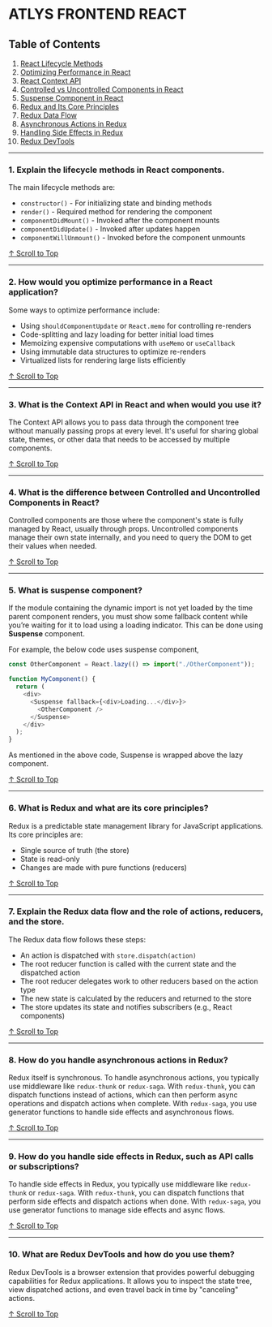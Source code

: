 # ATLYS FRONTEND REACT

## Table of Contents

1. [React Lifecycle Methods](#1-explain-the-lifecycle-methods-in-react-components)
2. [Optimizing Performance in React](#2-how-would-you-optimize-performance-in-a-react-application)
3. [React Context API](#3-what-is-the-context-api-in-react-and-when-would-you-use-it)
4. [Controlled vs Uncontrolled Components in React](#4-what-is-the-difference-between-controlled-and-uncontrolled-components-in-react)
5. [Suspense Component in React](#5-what-is-suspense-component)
6. [Redux and Its Core Principles](#6-what-is-redux-and-what-are-its-core-principles)
7. [Redux Data Flow](#7-explain-the-redux-data-flow-and-the-role-of-actions-reducers-and-the-store)
8. [Asynchronous Actions in Redux](#8-how-do-you-handle-asynchronous-actions-in-redux)
9. [Handling Side Effects in Redux](#9-how-do-you-handle-side-effects-in-redux-such-as-api-calls-or-subscriptions)
10. [Redux DevTools](#10-what-are-redux-devtools-and-how-do-you-use-them)

---

### 1. Explain the lifecycle methods in React components.

The main lifecycle methods are:

- `constructor()` - For initializing state and binding methods
- `render()` - Required method for rendering the component
- `componentDidMount()` - Invoked after the component mounts
- `componentDidUpdate()` - Invoked after updates happen
- `componentWillUnmount()` - Invoked before the component unmounts

[↑ Scroll to Top](#interview-questions-guide)

---

### 2. How would you optimize performance in a React application?

Some ways to optimize performance include:

- Using `shouldComponentUpdate` or `React.memo` for controlling re-renders
- Code-splitting and lazy loading for better initial load times
- Memoizing expensive computations with `useMemo` or `useCallback`
- Using immutable data structures to optimize re-renders
- Virtualized lists for rendering large lists efficiently

[↑ Scroll to Top](#interview-questions-guide)

---

### 3. What is the Context API in React and when would you use it?

The Context API allows you to pass data through the component tree without manually passing props at every level. It's useful for sharing global state, themes, or other data that needs to be accessed by multiple components.

[↑ Scroll to Top](#interview-questions-guide)

---

### 4. What is the difference between Controlled and Uncontrolled Components in React?

Controlled components are those where the component's state is fully managed by React, usually through props. Uncontrolled components manage their own state internally, and you need to query the DOM to get their values when needed.

[↑ Scroll to Top](#interview-questions-guide)

---

### 5. What is suspense component?

If the module containing the dynamic import is not yet loaded by the time parent component renders, you must show some fallback content while you’re waiting for it to load using a loading indicator. This can be done using **Suspense** component.

For example, the below code uses suspense component,

```javascript
const OtherComponent = React.lazy(() => import("./OtherComponent"));

function MyComponent() {
  return (
    <div>
      <Suspense fallback={<div>Loading...</div>}>
        <OtherComponent />
      </Suspense>
    </div>
  );
}
```

As mentioned in the above code, Suspense is wrapped above the lazy component.

[↑ Scroll to Top](#interview-questions-guide)

---

### 6. What is Redux and what are its core principles?

Redux is a predictable state management library for JavaScript applications. Its core principles are:

- Single source of truth (the store)
- State is read-only
- Changes are made with pure functions (reducers)

[↑ Scroll to Top](#interview-questions-guide)

---

### 7. Explain the Redux data flow and the role of actions, reducers, and the store.

The Redux data flow follows these steps:

- An action is dispatched with `store.dispatch(action)`
- The root reducer function is called with the current state and the dispatched action
- The root reducer delegates work to other reducers based on the action type
- The new state is calculated by the reducers and returned to the store
- The store updates its state and notifies subscribers (e.g., React components)

[↑ Scroll to Top](#interview-questions-guide)

---

### 8. How do you handle asynchronous actions in Redux?

Redux itself is synchronous. To handle asynchronous actions, you typically use middleware like `redux-thunk` or `redux-saga`. With `redux-thunk`, you can dispatch functions instead of actions, which can then perform async operations and dispatch actions when complete. With `redux-saga`, you use generator functions to handle side effects and asynchronous flows.

[↑ Scroll to Top](#interview-questions-guide)

---

### 9. How do you handle side effects in Redux, such as API calls or subscriptions?

To handle side effects in Redux, you typically use middleware like `redux-thunk` or `redux-saga`. With `redux-thunk`, you can dispatch functions that perform side effects and dispatch actions when done. With `redux-saga`, you use generator functions to manage side effects and async flows.

[↑ Scroll to Top](#interview-questions-guide)

---

### 10. What are Redux DevTools and how do you use them?

Redux DevTools is a browser extension that provides powerful debugging capabilities for Redux applications. It allows you to inspect the state tree, view dispatched actions, and even travel back in time by "canceling" actions.

[↑ Scroll to Top](#interview-questions-guide)
